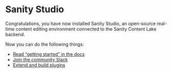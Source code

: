 # Sanity Studio

Congratulations, you have now installed Sanity Studio, an open-source real-time content editing environment connected to the Sanity Content Lake backend.

Now you can do the following things:

- [Read “getting started” in the docs](https://www.sanity.io/docs/introduction/getting-started?utm_source=readme)
- [Join the community Slack](https://snty.link/community/?utm_source=readme)
- [Extend and build plugins](https://www.sanity.io/docs/content-studio/extending?utm_source=readme)
